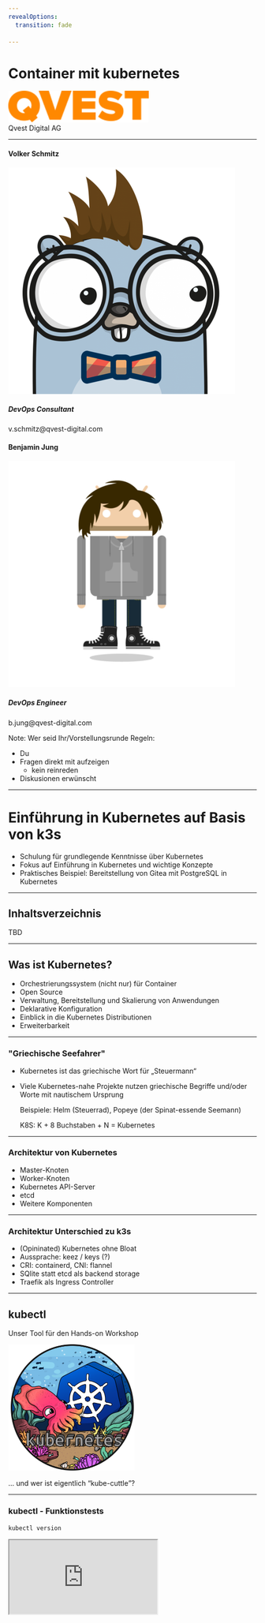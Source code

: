 ```yaml
---
revealOptions:
  transition: fade

---
```


# Container mit kubernetes

<div id="header-footer">
  <p class="slide-footer"><img src="images/qvest/logo-orange.svg" height="64"><br>Qvest Digital AG<br></p>
</div>

----

<div class="divided">
  <h4>Volker Schmitz</h4>
  <img src="./images/saltyblu.png">
  <h5>DevOps Consultant</h5>
  v.schmitz@qvest-digital.com
</div>

<div class="divided">
  <h4>Benjamin Jung</h4>
  <img src="./images/headcr4sh.png">
  <h5>DevOps Engineer</h5>
  b.jung@qvest-digital.com
</div>

<!--div class="divided">
  <h4>Daniel Zerlett</h4>
  <img src="./images/b00lduck.png">
  <h5>Software Architect</h5>
  d.zerlett@tarent.de
</div-->

Note:
Wer seid Ihr/Vorstellungsrunde
Regeln:

- Du
- Fragen direkt mit aufzeigen
  - kein reinreden
- Diskusionen erwünscht

----

# Einführung in Kubernetes auf Basis von k3s

 - Schulung für grundlegende Kenntnisse über Kubernetes
 - Fokus auf Einführung in Kubernetes und wichtige Konzepte
 - Praktisches Beispiel: Bereitstellung von Gitea mit PostgreSQL in Kubernetes

----

## Inhaltsverzeichnis

TBD

---

## Was ist Kubernetes?

 - Orchestrierungssystem (nicht nur) für Container
 - Open Source
 - Verwaltung, Bereitstellung und Skalierung von Anwendungen
 - Deklarative Konfiguration
 - Einblick in die Kubernetes Distributionen
 - Erweiterbarkeit

----

### "Griechische Seefahrer"

  - Kubernetes ist das griechische Wort für „Steuermann“
  - Viele Kubernetes-nahe Projekte nutzen griechische Begriffe
    und/oder Worte mit nautischem Ursprung

    Beispiele: Helm (Steuerrad), Popeye (der Spinat-essende Seemann)

    K8S: K + 8 Buchstaben + N = Kubernetes

----

### Architektur von Kubernetes

- Master-Knoten
- Worker-Knoten
- Kubernetes API-Server
- etcd
- Weitere Komponenten

----

### Architektur Unterschied zu k3s

- (Opininated) Kubernetes ohne Bloat
- Aussprache: keez / keys (?)
- CRI: containerd, CNI: flannel
- SQlite statt etcd als backend storage
- Traefik als Ingress Controller

---

## kubectl

Unser Tool für den Hands-on Workshop

<div><img src="./images/kubectl-logo/kubectl-logo-full.png" style="width: 256px; height: 256px;"></div>

... und wer ist eigentlich <q cite="https://groups.google.com/g/kubernetes-sig-cli/c/M6t40JP6n0g/m/U6Snz-bsFQAJ">kube-cuttle</q>?

----

### kubectl - Funktionstests

```sh
kubectl version
```

<iframe src="http://localhost:4200?u=trainer&p=trainer"> <!-- .element: class="fragment" -->

Note:
  kubectl cluster-info ausführen und damit Funktionsweise von k3s überprüfen evtl.?

----

### Autocomplete für kubectl

- bash:
  ```bash
  echo "source <(kubectl completion bash)" >> ~/.bashrc
  ```
- zsh:
  ```zsh
  echo '[[ $commands[kubectl] ]]' \
  '&& source <(kubectl completion zsh)' >> ~/.zshrc
  ```
- fish:
  ```fish
  echo 'kubectl completion fish | source' >> ~/.config/fish/config.fish
  ```

Quelle: [kubernetes.io/docs](https://kubernetes.io/docs/reference/kubectl/cheatsheet/#kubectl-autocomplete)

---

## Basis Ressourcen

- Pods
- Services
- Deployments

----

# Kubernetes Pods

<div><img src="./images/k8s-icons/resources/labeled/pod.svg" class="k8s-icon-large-centered"></div>

<strong>Was ist ein Pod?</strong>

<q cite="https://www.sciencefocus.com/nature/whats-the-difference-between-a-shoal-a-school-and-a-pod">Pods are herds of marine mammals including whales, dolphins, walruses and seals.</q>
(Source: [BBC Science Focus](https://www.sciencefocus.com/nature/whats-the-difference-between-a-shoal-a-school-and-a-pod))

----

## Kubernetes Pods - apply

Erstelle einen "gitea" Pod mit Hilfe der beigelegeten YAML Datei

```sh
kubectl apply -f ./examples/k3s/gitea/basic_pod.yaml
```

<iframe src="http://localhost:4200?u=trainer&p=trainer"> <!-- .element: class="fragment" -->

----

## Kubernetes Pods - describe


```sh
kubectl describe pods/gitea | less
```

<iframe src="http://localhost:4200?u=trainer&p=trainer"> <!-- .element: class="fragment" -->

----

## Kubernetes Pods - get

Schaue dir den erstellen Pod im Cluster an

```sh
kubectl get pods/gitea
```

<iframe src="http://localhost:4200?u=trainer&p=trainer"> <!-- .element: class="fragment" -->

Note:
  - Manifest Sections (meta/spec/status)
  - Vorstellung der Verschiedenen Outputs
    - YML/JSON/etc
  - Die Ablage im kubernetes ist immer JSON

----

## Kubernetes Pods - logs

Schaue dir die logs von Gitea an

```sh
kubectl logs pods/gitea
```

<iframe src="http://localhost:4200?u=trainer&p=trainer"> <!-- .element: class="fragment" -->

Wie funktioniert der "Follow Mode"?

----

## Kubernetes Pods - port-forward

Nutze port-forward, um einen HTTP-Request gegen den Pod abzusetzen

```sh
LOCAL_PORT=8080 # Setze diese Variable entsprechend Deinem Gusto. ;-)
kubectl port-forward pods/gitea ${LOCAL_PORT}:80
```

<iframe src="http://localhost:4200?u=trainer&p=trainer"> <!-- .element: class="fragment" -->

Note:
- nicht zu weit ausschweifen

----

## Kubernetes Pods - Hands-on

1. Nutze einen versionierten Tag oder HASH für das Image (nicht latest!)
1. Lösche den erstellten Pod wieder.
1. Starte eine Gitea mit MariaDB im selben Pod

Zusatzaufgabe:
1. Konfiguriere die Datenbank und Gitea mittels `spec.containers.*.env`

[Kubernetes Docs](https://kubernetes.io/)

----

## Kubernetes Pods - Hands-on

<iframe src="http://localhost:4200?u=trainer&p=trainer"> <!-- .element: class="fragment" -->

----

## Kubernetes Pods - Zusammenfassung

- Einblick in kubernetes YAML files
- Pod Verwaltung
- Pod Environment
- Grundlagen `kubectl`
  - apply / delete
  - describe
  - logs

---

# Kubernetes Labels & Annotations

- Wozu sind Labels und Annotations gut?
- Wie erstellt man labels.

----

# Kubernetes Labels und Annotations - Hands-on

- Schaue Dir die Labels von Gitea an
  - `kubectl get pods --show-labels`
- Lass Dir Pods anhand von ausgesuchten Labels anzeigen
  - `kubectl get pods -l`

<iframe src="http://localhost:4200?u=trainer&p=trainer"> <!-- .element: class="fragment" -->

Note:
  - annotation

---

# Kubernetes Services

<div><img src="./images/k8s-icons/resources/labeled/svc.svg" class="k8s-icon-large-centered"></div>

- Was ist ein Service?

----

## Kubernetes Services - Hands-on

Erstelle einen Separaten MariaDB Pod mit einem vorgeschalteten Service

```sh
kubectl apply -f ./basic_mariadb_service.yaml
```

- Schaue Dir Service und Pod mit kubectl describe an
- Nutze kubectl port-forward, um den Pod über den Service anzusprechen
- Verbinde Gitea mit dem separaten MariaDB Pod

**ACHTUNG**: Port-forwarding funktioniert in der Praxis nicht so, wie man es erwartet!

----

## Kubernetes Services - Hands-on

<iframe src="http://localhost:4200?u=trainer&p=trainer"> <!-- .element: class="fragment" -->

----
## Kubernetes Services - Hands-on

- Was ist der Unterschied zwischen den verschiedenen Service-Typen?
- Wozu dienen die Selektoren der Services?
- Was passiert, wenn zwei Services die gleichen Pods selektieren?
- Was passiert, wenn ein Service unterschiedliche Pods selektiert?
- Wie kann man überprüfen, welche Pods ein Service selektiert?
- Wie können Pods mit Hilfe von Services miteinander kommunizieren?

---
# Kubernetes ConfigMaps & Secrets

Anlegen einer Configmap

```
kubectl apply -f examples/k3s/gitea/configmap.yml
kubectl apply -f example/k3s/gitea/secrets.yml

```

Note:
  - Ziel: Konfiguriere Database mit PW als Secret

## Kubernetes ConfigMaps & Secrets - Hands-on

1. Konfiguriere Gitea so, dass es beim Start direkt die PostgreSQL Datenbank nutzt.
1. Erweitere daf&uuml;r die erstellte Configmaps.

[Gitea Docs](https://docs.gitea.com/)

----
## Kubernetes ConfitMap & Secrets - Hands-on

<iframe src="http://localhost:4200?u=trainer&p=trainer"> <!-- .element: class="fragment" -->

# Kubernetes Simple Persistance

- PersistanceVolumes
- PersistanceVolumesClaims

# Kubernetes Deployments

Notes:
  - replicaset

---
# Kubernetes Namespaces

- "Cluster im Cluster"
- Viele Möglichkeiten:
  - Ein Namespace pro fachlicher Domäne
  - Ein Namespace pro Team
  - Ein Namespace pro Service
  - ...

----

## Initial Namespaces

- default
- kube-node-lease
- kube-public
- kube-system

([Kubernetes Dokumentation](https://kubernetes.io/docs/concepts/overview/working-with-objects/namespaces/#initial-namespaces))

----

## Namespaces auflisten

```shell
kubectl get namespaces
```

<iframe src="http://localhost:4200?u=trainer&p=trainer"> <!-- .element: class="fragment" -->

Note:
  kubectl get ns

----

## Welchen Namespace nutze ich?

```shell
kubectl config view --minify | less
```

<iframe src="http://localhost:4200?u=trainer&p=trainer"> <!-- .element: class="fragment" -->

---
# Kurzes Intermezzo: K8S-Abkürzungen

- Pod: po
- Service: svc
- ConfigMap: cm
- Namespace: ns

<iframe src="http://localhost:4200?u=trainer&p=trainer"> <!-- .element: class="fragment" -->


---
# Optional: Kubernetes StatefulSet

---

# Optional: Kubernetes DaemonSet


---

# Optional: Einblick in Kustomize


---

## Optional: Praktische Tools

 - [k9s](https://k9scli.io/)
 - [kubectx / kubens](https://github.com/ahmetb/kubectx)
 - [popeye](https://github.com/derailed/popeye)


---

# Ausblick

- Lifecycle und Lifecycle Management
- Kubernetes Hardening
- Kubernetes LoadBalancing
- Controller / Operator
  - CustomResources
- Kubernetes unter der Haube

---

# Ende
